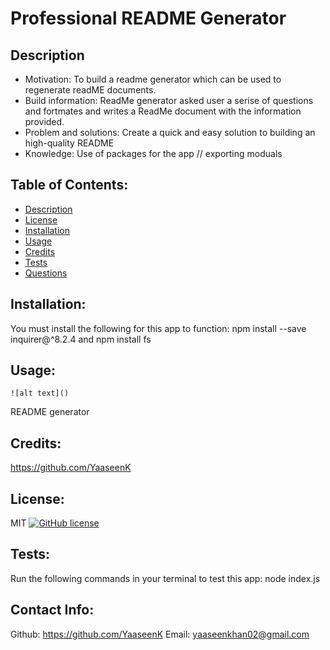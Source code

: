 
  # Professional README Generator
  
  ## Description 
   * Motivation:
    To build a readme generator which can be used to regenerate readME documents.
   * Build information:
    ReadMe generator asked user a serise of questions and fortmates and writes a ReadMe document with the information provided.
   * Problem and solutions:
    Create a quick and easy solution to building an high-quality README
   * Knowledge:
    Use of packages for the app // exporting moduals

  ## Table of Contents:
   * [Description](#description)
   * [License](#license)
   * [Installation](#installation)
   * [Usage](#usage)
   * [Credits](#Credits)
   * [Tests](#tests)
   * [Questions](#questions)

  ## Installation:
   You must install the following for this app to function:
   npm install --save inquirer@^8.2.4 and npm install fs

  ## Usage:
  	![alt text]()
   README generator

  ## Credits:
   https://github.com/YaaseenK

  ## License:
   MIT [![GitHub license](https://img.shields.io/github/license/Naereen/StrapDown.js.svg)](https://github.com/Naereen/StrapDown.js/blob/master/LICENSE)
      
    

  ## Tests:
   Run the following commands in your terminal to test this app:
   node index.js

  ## Contact Info:
   Github: https://github.com/YaaseenK
   Email: yaaseenkhan02@gmail.com

